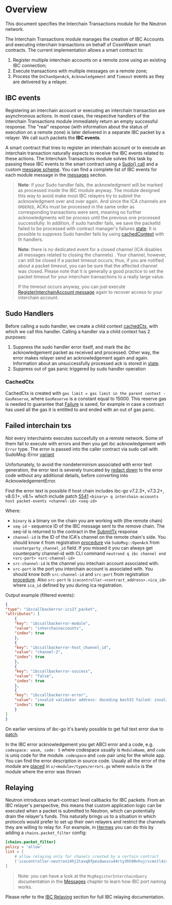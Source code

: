 # Overview

This document specifies the Interchain Transactions module for the Neutron network.

The Interchain Transactions module manages the creation of IBC Accounts and executing interchain transactions on behalf
of CosmWasm smart contracts. The current implementation allows a smart contract to:

1. Register multiple interchain accounts on a remote zone using an existing IBC connection;
2. Execute transactions with multiple messages on a remote zone;
3. Process the `OnChanOpenAck`, `Acknowledgement` and `Timeout` events as they are delivered by a relayer.

## IBC events

Registering an interchain account or executing an interchain transaction are asynchronous actions. In most cases, the
respective handlers of the Interchain Transactions module immediately return an empty successful response. The "real"
response (with information about the status of execution on a remote zone) is later delivered in a separate IBC packet
by a relayer. We call such packets the **IBC events**.

A smart contract that tries to register an interchain account or to execute an interchain transaction naturally expects
to receive the IBC events related to these actions. The Interchain Transactions module solves this task by passing these
IBC events to the smart contract using
a [Sudo() call](https://github.com/CosmWasm/wasmd/blob/288609255ad92dfe5c54eae572fe7d6010e712eb/x/wasm/keeper/keeper.go#L453)
and a custom [message scheme](https://github.com/neutron-org/neutron/blob/v1.0.4/x/contractmanager/types/sudo.go). You can find a
complete list of IBC events for each module message in the [messages](./messages) section.

> **Note**: if your Sudo handler fails, the acknowledgment will be marked as processed inside the IBC module anyway.
> The module designed this way to avoid
> make most IBC relayers try to submit the acknowledgment over and over again. And since the ICA channels are `ORDERED`,
> ACKs must be processed in the same order as corresponding transactions were sent, meaning no further acknowledgments
> will be process until the previous one processed successfully. In addition, if sudo handler fails, we save the packetId
> failed to be processed with contract manager's failures [state](../contract-manager/state.md). It is possible to suppress
> Sudo handler fails by using [cachedContext](#sudo-handlers) with th handlers.
>
> **Note**: there is no dedicated event for a closed channel (ICA disables all messages related to closing the channels)
> . Your channel, however, can still be closed if a packet timeout occurs; thus, if you are notified about a packet
> timeout, you can be sure that the affected channel was closed. Please note that it is generally a good practice to set
> the packet timeout for your interchain transactions to a really large value.
>
> If the timeout occurs anyway, you can just
> execute [RegisterInterchainAccount message]( /neutron/modules/interchain-txs/messages#msgregisterinterchainaccount) again to
> recover access to your interchain account.

## Sudo Handlers

Before calling a sudo handler, we create a child context [cachedCtx](#cachedctx), with which we call this handler.
Calling a handler via a child context has 2 purposes:

1. Suppress the sudo handler error itself, and mark the ibc acknowledgement packet as received and processed. Other way, the error makes relayer send an acknowledgement again and again. Information about an unsuccessfully processed ack is stored in [state](../contract-manager/state.md).
2. Suppress out of gas panic triggered by sudo handler operation

### CachedCtx

CachedCtx is created with `gas limit = gas limit in the parent context - GasReserve`, where `GasReserve` is a constant equal to 15000.
This reserve gas is needed to guarantee that [Failure](../contract-manager/state.md) is saved, for example in case a contract has used all the gas it is entitled to and ended with an out of gas panic.

## Failed interchain txs

Not every interchaintx executes succesfully on a remote network. Some of them fail to execute with errors and then you get ibc acknowledgement with `Error` type. The error is passed into the caller contract via sudo call with SudoMsg::Error [variant](../../../tutorials/cosmwasm_ica.md#ibc-events)

Unfortunately, to avoid the nondeterminism associated with error text generation, the error text is severely truncated by [redact down](https://github.com/cosmos/ibc-go/blob/v7.3.1/modules/apps/27-interchain-accounts/host/ibc_module.go#L115) to the error code without any additional details, before converting into AcknowledgementError.

Find the error text is possible if host chain includes ibc-go v7.2.3+, v7.3.2+, v8.0.1+, v8.1+ which include patch [5541](https://github.com/cosmos/ibc-go/pull/5541)
`<binary> q interchain-accounts host packet-events <channel-id> <seq-id>`

Where:

- `binary` is a binary on the chain you are working with (the remote chain)
- `seq-id` - sequence ID of the IBC message sent to the remove chain. The seq-id is returned to the contract in the [SubmitTx](./messages.md#response) response
- `channel-id` is the ID of the ICA's channel on the remote chain's side. You should know it from registration [procedure](../../../tutorials/cosmwasm-ica.md#2-register-an-interchain-account) via `SudoMsg::OpenAck` from `counterparty_channel_id` field. If you missed it you can always get counterparty channel-id with CLI command `neutrond q ibc channel end <src-port> <src-channel-id>`
- `src-channel-id` is the channel you intechain account associated with.
- `src-port` is the port you interchain account is associated with.
You should know both `src-channel-id` and `src-port` from registration [procedure](../../../tutorials/cosmwasm-ica.md#2-register-an-interchain-account). Also `src-port` is `icacontroller-<contract_address>.<ica_id>` where `ica_id` defined by you during ica registration.

Output example (filtered events):

```json
{
"type": "ibccallbackerror-ics27_packet",
"attributes": [
    {
    "key": "ibccallbackerror-module",
    "value": "interchainaccounts",
    "index": true
    },
    {
    "key": "ibccallbackerror-host_channel_id",
    "value": "channel-2",
    "index": true
    },
    {
    "key": "ibccallbackerror-success",
    "value": "false",
    "index": true
    },
    {
    "key": "ibccallbackerror-error",
    "value": "invalid validator address: decoding bech32 failed: invalid separator index -1: invalid address",
    "index": true
    }
]
}
```

On earlier versions of ibc-go it's barely possible to get full text error due to [patch](https://github.com/cosmos/ibc-go/commit/fdbb508c1ca68811206d7175fb9e202c1611a43e).

In the IBC error acknowledgement you get ABCI error and a code, e.g. `codespace: wasm, code: 5`
where codespace usually is `ModuleName`, and `code` is uniq code for the module. `codespace` and `code` pair uniq for the whole app. You can find the error description in source code. Usualy all the error of the module are [placed](https://github.com/CosmWasm/wasmd/blob/5f444cd9d393513e534cbfa9a0e938295c4e84e1/x/wasm/types/errors.go#L25) in `x/<module>/types/errors.go` where `module` is the module where the error was thrown

## Relaying

Neutron introduces smart-contract level callbacks for IBC packets. From an IBC relayer's perspective, this means that
custom application logic can be executed when a packet is submitted to Neutron, which can potentially drain the
relayer's funds. This naturally brings us to a situation in which protocols would prefer to set up their own relayers
and restrict the channels they are willing to relay for. For example,
in [Hermes](https://github.com/informalsystems/ibc-rs) you can do this by adding a `chains.packet_filter` config:

```toml
[chains.packet_filter]
policy = 'allow'
list = [
    # allow relaying only for chanels created by a certain contract  
    ['icacontroller-neutron14hj2tavq8fpesdwxxcu44rty3hh90vhujrvcmstl4zr3txmfvw9s5c2epq*', '*'],
]
```

> Note: you can have a look at the `MsgRegisterInterchainQuery` documentation in the [Messages](messages.md) chapter
> to learn how IBC port naming works.

Please refer to the [IBC Relaying](../../../relaying/ibc-relayer.md) section for full IBC relaying documentation.
